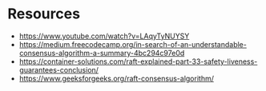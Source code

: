 # Resources
- https://www.youtube.com/watch?v=LAqyTyNUYSY
- https://medium.freecodecamp.org/in-search-of-an-understandable-consensus-algorithm-a-summary-4bc294c97e0d
- https://container-solutions.com/raft-explained-part-33-safety-liveness-guarantees-conclusion/
- https://www.geeksforgeeks.org/raft-consensus-algorithm/